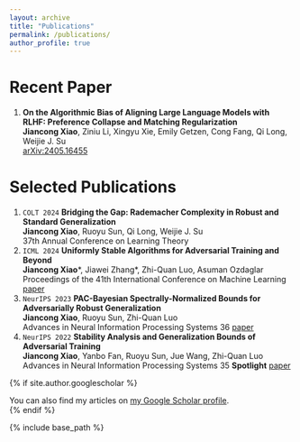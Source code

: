 ```yaml
---
layout: archive
title: "Publications"
permalink: /publications/
author_profile: true
---
```


Recent Paper
======
1. **On the Algorithmic Bias of Aligning Large Language Models with RLHF: Preference Collapse and Matching Regularization**  
   **Jiancong Xiao**, Ziniu Li, Xingyu Xie, Emily Getzen, Cong Fang, Qi Long, Weijie J. Su  
   [arXiv:2405.16455](https://arxiv.org/abs/2405.16455)

Selected Publications
======
1. ``COLT 2024`` **Bridging the Gap: Rademacher Complexity in Robust and Standard Generalization**    
   **Jiancong Xiao**, Ruoyu Sun, Qi Long, Weijie J. Su  
   37th Annual Conference on Learning Theory
1. ``ICML 2024`` **Uniformly Stable Algorithms for Adversarial Training and Beyond**  
   **Jiancong Xiao***, Jiawei Zhang*, Zhi-Quan Luo, Asuman Ozdaglar  
   Proceedings of the 41th International Conference on Machine Learning [paper](https://arxiv.org/abs/2405.01817)  
1. ``NeurIPS 2023`` **PAC-Bayesian Spectrally-Normalized Bounds for Adversarially Robust Generalization**  
   **Jiancong Xiao**, Ruoyu Sun, Zhi-Quan Luo  
   Advances in Neural Information Processing Systems 36 [paper](https://proceedings.neurips.cc/paper_files/paper/2023/hash/720991812855c99df50bc8b36966cd81-Abstract-Conference.html)
1. ``NeurIPS 2022`` **Stability Analysis and Generalization Bounds of Adversarial Training**  
   **Jiancong Xiao**, Yanbo Fan, Ruoyu Sun, Jue Wang, Zhi-Quan Luo  
   Advances in Neural Information Processing Systems 35 **Spotlight** [paper](https://proceedings.neurips.cc/paper_files/paper/2022/hash/637de5e2a7a77f741b0b84bd61c83125-Abstract-Conference.html) 

{% if site.author.googlescholar %}
  <div class="wordwrap">You can also find my articles on <a href="{{site.author.googlescholar}}">my Google Scholar profile</a>.</div>
{% endif %}

{% include base_path %}
